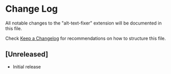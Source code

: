 # Change Log

All notable changes to the "alt-text-fixer" extension will be documented in this file.

Check [Keep a Changelog](http://keepachangelog.com/) for recommendations on how to structure this file.

## [Unreleased]

- Initial release